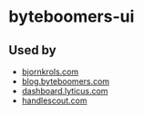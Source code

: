 # byteboomers-ui

## Used by

- [bjornkrols.com](https://bjornkrols.com?ref=gh-byteboomers-ui)
- [blog.byteboomers.com](https://blog.byteboomers.com?ref=gh-byteboomers-ui)
- [dashboard.lyticus.com](https://dashboard.lyticus.com?ref=gh-byteboomers-ui)
- [handlescout.com](https://handlescout.com?ref=gh-byteboomers-ui)
